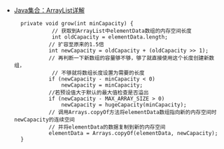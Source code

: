 - [Java集合：ArrayList详解](https://blog.csdn.net/v123411739/article/details/79190114)

        private void grow(int minCapacity) {
                  // 获取到ArrayList中elementData数组的内存空间长度
                  int oldCapacity = elementData.length;
                 // 扩容至原来的1.5倍
                 int newCapacity = oldCapacity + (oldCapacity >> 1);
                 // 再判断一下新数组的容量够不够，够了就直接使用这个长度创建新数组，
                  // 不够就将数组长度设置为需要的长度
                 if (newCapacity - minCapacity < 0)
                     newCapacity = minCapacity;
                 //若预设值大于默认的最大值检查是否溢出
                 if (newCapacity - MAX_ARRAY_SIZE > 0)
                     newCapacity = hugeCapacity(minCapacity);
                 // 调用Arrays.copyOf方法将elementData数组指向新的内存空间时newCapacity的连续空间
                 // 并将elementData的数据复制到新的内存空间
                 elementData = Arrays.copyOf(elementData, newCapacity);
        }